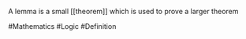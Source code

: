 A lemma is a small [[theorem]] which is used to prove a larger theorem

#Mathematics #Logic #Definition 